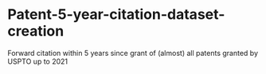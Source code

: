 # Patent-5-year-citation-dataset-creation
Forward citation within 5 years since grant of (almost) all patents granted by USPTO up to 2021
